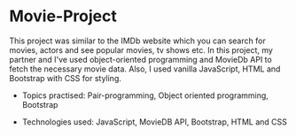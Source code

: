 # Movie-Project
This project was similar to the IMDb website which you can search for movies, actors and see popular movies, tv shows etc. In this project, my partner and I've used object-oriented programming and MovieDb API to fetch the necessary movie data. Also, I used vanilla JavaScript, HTML and Bootstrap with CSS for styling.

- Topics practised: Pair-programming, Object oriented programming, Bootstrap

- Technologies used: JavaScript, MovieDB API, Bootstrap, HTML and CSS
